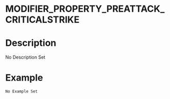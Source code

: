 # MODIFIER_PROPERTY_PREATTACK_CRITICALSTRIKE
# Description
No Description Set
# Example
```No Example Set```
